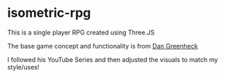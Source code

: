 # isometric-rpg

This is a single player RPG created using Three.JS

The base game concept and functionality is from [Dan Greenheck](https://www.youtube.com/@dangreenheck)

I followed his YouTube Series and then adjusted the visuals to match my style/uses!
